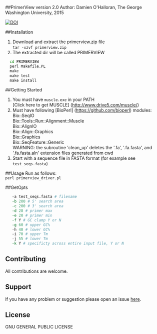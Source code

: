 ##PrimerView version 2.0
Author: Damien O'Halloran, The George Washington University, 2015

[![DOI](https://zenodo.org/badge/23283/dohalloran/PrimerView.svg)](https://zenodo.org/badge/latestdoi/23283/dohalloran/PrimerView)
 
##Installation
1. Download and extract the primerview.zip file  
`tar -xzvf primerview.zip`  
2. The extracted dir will be called PRIMERVIEW  
```cmd
  cd PRIMERVIEW  
  perl Makefile.PL  
  make  
  make test  
  make install 
```  
  
##Getting Started  
1. You must have `muscle.exe` in your PATH  
[Click here to get MUSCLE] (http://www.drive5.com/muscle/)  
2. Must have following [BioPerl] (https://github.com/bioperl) modules:  
Bio::SeqIO  
Bio::Tools::Run::Alignment::Muscle  
Bio::AlignIO  
Bio::Align::Graphics  
Bio::Graphics  
Bio::SeqFeature::Generic  
WARNING: the subroutine 'clean_up' deletes the '.fa', '.fa.fasta', and '.fa.fasta.aln' extension files generated from cwd  
3. Start with a sequence file in FASTA format (for example see `test_seqs.fasta`)  

##Usage 
Run as follows:  
  `perl primerview_driver.pl`  
  
##GetOpts
```perl
   -a test_seqs.fasta # filename   
   -b 200 # 5' search area    
   -c 200 # 3' search area    
   -d 28 # primer max    
   -e 20 # primer min   
   -f Y # GC clamp Y or N  
   -g 60 # upper GC%  
   -h 40 # lower GC%  
   -i 70 # upper Tm  
   -j 55 # lower Tm  
   -k Y # specificty across entire input file, Y or N  
```
## Contributing
All contributions are welcome.

## Support
If you have any problem or suggestion please open an issue [here](https://github.com/dohalloran/PrimerView/issues).

## License 
GNU GENERAL PUBLIC LICENSE






